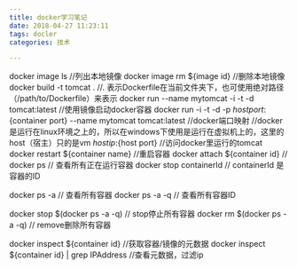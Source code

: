 ```yaml
---
title: docker学习笔记
date: 2018-04-27 11:23:11
tags: docler
categories: 技术

---
```

docker image ls  //列出本地镜像
docker image rm ${image id} //删除本地镜像
docker build -t tomcat .  //. 表示Dockerfile在当前文件夹下，也可使用绝对路径（/path/to/Dockerfile）来表示
docker run --name mytomcat -i -t -d tomcat:latest  //使用镜像启动docker容器
docker run -i -t -d -p ${host port}:${container port} --name mytomcat tomcat:latest  //docker端口映射
//docker是运行在linux环境之上的，所以在windows下使用是运行在虚拟机上的，这里的host（宿主）只的是vm
${host ip}:${host port} //访问docker里运行的tomcat
docker restart ${container name} //重启容器
docker attach ${container id} //
docker ps // 查看所有正在运行容器
docker stop containerId // containerId 是容器的ID

docker ps -a // 查看所有容器
docker ps -a -q // 查看所有容器ID

docker stop $(docker ps -a -q) //  stop停止所有容器
docker  rm $(docker ps -a -q) //   remove删除所有容器


docker inspect ${container id}  //获取容器/镜像的元数据
docker inspect ${container id} | grep IPAddress  //查看元数据，过滤ip